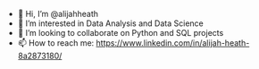 - 👋 Hi, I’m @alijahheath
- 👀 I’m interested in Data Analysis and Data Science
- 💞️ I’m looking to collaborate on Python and SQL projects
- 📫 How to reach me: https://www.linkedin.com/in/alijah-heath-8a2873180/

<!---
alijahheath/alijahheath is a ✨ special ✨ repository because its `README.md` (this file) appears on your GitHub profile.
You can click the Preview link to take a look at your changes.
--->
